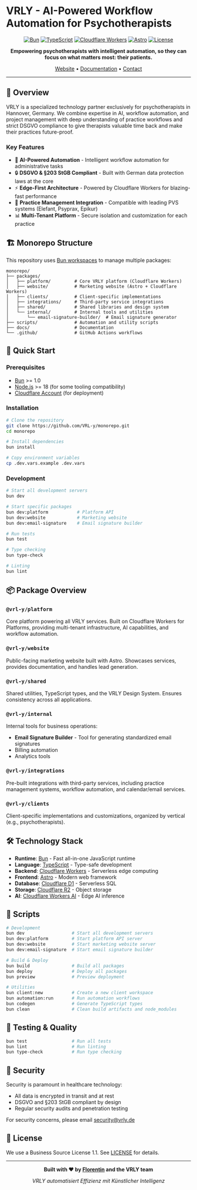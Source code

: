# VRLY - AI-Powered Workflow Automation for Psychotherapists

<div align="center">

[![Bun](https://img.shields.io/badge/Bun-1.0+-black?logo=bun&logoColor=white)](https://bun.sh)
[![TypeScript](https://img.shields.io/badge/TypeScript-5.0+-blue?logo=typescript&logoColor=white)](https://www.typescriptlang.org/)
[![Cloudflare Workers](https://img.shields.io/badge/Cloudflare-Workers-orange?logo=cloudflare&logoColor=white)](https://workers.cloudflare.com/)
[![Astro](https://img.shields.io/badge/Astro-4.0+-purple?logo=astro&logoColor=white)](https://astro.build/)
[![License](https://img.shields.io/badge/License-Proprietary-red)](LICENSE)

**Empowering psychotherapists with intelligent automation, so they can focus on what matters most: their patients.**

[Website](https://vrly.de) • [Documentation](docs/) • [Contact](mailto:info@vrly.de)

</div>

---

## 🎯 Overview

VRLY is a specialized technology partner exclusively for psychotherapists in Hannover, Germany. We combine expertise in AI, workflow automation, and project management with deep understanding of practice workflows and strict DSGVO compliance to give therapists valuable time back and make their practices future-proof.

### Key Features

- 🤖 **AI-Powered Automation** - Intelligent workflow automation for administrative tasks
- 🔒 **DSGVO & §203 StGB Compliant** - Built with German data protection laws at the core
- ⚡ **Edge-First Architecture** - Powered by Cloudflare Workers for blazing-fast performance
- 🏥 **Practice Management Integration** - Compatible with leading PVS systems (Elefant, Psyprax, Epikur)
- 📊 **Multi-Tenant Platform** - Secure isolation and customization for each practice

## 🏗️ Monorepo Structure

This repository uses [Bun workspaces](https://bun.sh/docs/install/workspaces) to manage multiple packages:

```text
monorepo/
├── packages/
│   ├── platform/         # Core VRLY platform (Cloudflare Workers)
│   ├── website/          # Marketing website (Astro + Cloudflare Workers)
│   ├── clients/          # Client-specific implementations
│   ├── integrations/     # Third-party service integrations
│   ├── shared/           # Shared libraries and design system
│   └── internal/         # Internal tools and utilities
│       └── email-signature-builder/  # Email signature generator
├── scripts/              # Automation and utility scripts
├── docs/                 # Documentation
└── .github/              # GitHub Actions workflows
```

## 🚀 Quick Start

### Prerequisites

- [Bun](https://bun.sh) >= 1.0
- [Node.js](https://nodejs.org/) >= 18 (for some tooling compatibility)
- [Cloudflare Account](https://dash.cloudflare.com/sign-up) (for deployment)

### Installation

```bash
# Clone the repository
git clone https://github.com/VRL-y/monorepo.git
cd monorepo

# Install dependencies
bun install

# Copy environment variables
cp .dev.vars.example .dev.vars
```

### Development

```bash
# Start all development servers
bun dev

# Start specific packages
bun dev:platform           # Platform API
bun dev:website            # Marketing website
bun dev:email-signature    # Email signature builder

# Run tests
bun test

# Type checking
bun type-check

# Linting
bun lint
```

## 📦 Package Overview

### `@vrl-y/platform`

Core platform powering all VRLY services. Built on Cloudflare Workers for Platforms, providing multi-tenant infrastructure, AI capabilities, and workflow automation.

### `@vrl-y/website`

Public-facing marketing website built with Astro. Showcases services, provides documentation, and handles lead generation.

### `@vrl-y/shared`

Shared utilities, TypeScript types, and the VRLY Design System. Ensures consistency across all applications.

### `@vrl-y/internal`

Internal tools for business operations:

- **Email Signature Builder** - Tool for generating standardized email signatures
- Billing automation
- Analytics tools

### `@vrl-y/integrations`

Pre-built integrations with third-party services, including practice management systems, workflow automation, and calendar/email services.

### `@vrl-y/clients`

Client-specific implementations and customizations, organized by vertical (e.g., psychotherapists).

## 🛠️ Technology Stack

- **Runtime**: [Bun](https://bun.sh) - Fast all-in-one JavaScript runtime
- **Language**: [TypeScript](https://www.typescriptlang.org/) - Type-safe development
- **Backend**: [Cloudflare Workers](https://workers.cloudflare.com/) - Serverless edge computing
- **Frontend**: [Astro](https://astro.build/) - Modern web framework
- **Database**: [Cloudflare D1](https://developers.cloudflare.com/d1/) - Serverless SQL
- **Storage**: [Cloudflare R2](https://developers.cloudflare.com/r2/) - Object storage
- **AI**: [Cloudflare Workers AI](https://developers.cloudflare.com/workers-ai/) - Edge AI inference

## 📝 Scripts

```bash
# Development
bun dev                  # Start all development servers
bun dev:platform         # Start platform API server
bun dev:website          # Start marketing website server
bun dev:email-signature  # Start email signature builder

# Build & Deploy
bun build                # Build all packages
bun deploy               # Deploy all packages
bun preview              # Preview deployment

# Utilities
bun client:new           # Create a new client workspace
bun automation:run       # Run automation workflows
bun codegen              # Generate TypeScript types
bun clean                # Clean build artifacts and node_modules
```

## 🧪 Testing & Quality

```bash
bun test                 # Run all tests
bun lint                 # Run linting
bun type-check           # Run type checking
```

## 🔐 Security

Security is paramount in healthcare technology:

- All data is encrypted in transit and at rest
- DSGVO and §203 StGB compliant by design
- Regular security audits and penetration testing

For security concerns, please email security@vrly.de

## 📄 License

We use a Business Source License 1.1. See [LICENSE](LICENSE) for details.

---

<div align="center">

**Built with ❤️ by [Florentin](https://github.com/florentin) and the VRLY team**

_VRLY automatisiert Effizienz mit Künstlicher Intelligenz_

</div>
